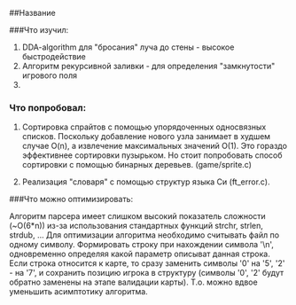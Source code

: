##Название

###Что изучил:
1. DDA-algorithm для "бросания" луча до стены - высокое быстродействие
2. Алгоритм рекурсивной заливки - для определения "замкнутости" игрового поля
3. 

### Что попробовал:
1. Сортировка спрайтов с помощью упорядоченных односвязных списков. 
   Поскольку добавление нового узла занимает в худшем случае O(n), а
   извлечение максимальных значений O(1). Это гораздо эффективнее 
   сортировки пузырьком. Но стоит попробовать способ сортировки с 
   помощью бинарных деревьев. (game/sprite.c)
   
2. Реализация "словаря" с помощью структур языка Си (ft_error.c).

###Что можно оптимизировать:

Алгоритм парсера имеет слишком высокий показатель сложности (~O(6*n)) из-за
использования стандартных функций strchr, strlen, strdub, ...
Для оптимизации алгоритма необходимо считывать файл по одному
символу. Формировать строку при нахождении символа '\n', одновременно
определяя какой параметр описыват данная строка. 
Если строка относится к карте, то сразу заменить символы '0' на '5',
'2' - на '7', и сохранить позицию игрока в структуру (символы
'0', '2' будут обратно заменены на этапе валидации карты).
Т.о. можно вдвое уменьшить асимптотику алгоритма.  